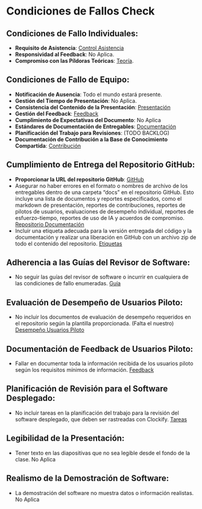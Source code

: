 # Condiciones de Fallos Check

## Condiciones de Fallo Individuales:

- **Requisito de Asistencia**: [Control Asistencia](https://uses0-my.sharepoint.com/:x:/g/personal/albperleo_alum_us_es/EY6wnO9_yuhHvqSlFTWd8kwBHoFd6nTfMjDUsuZel23p-A?e=kCyRIZ)
- **Responsividad al Feedback**: No Aplica.
- **Compromiso con las Píldoras Teóricas**: [Teoría](https://github.com/Aparking/AparKing_Backend/labels/theory).

## Condiciones de Fallo de Equipo:

- **Notificación de Ausencia**: Todo el mundo estará presente.
- **Gestión del Tiempo de Presentación**: No Aplica.
- **Consistencia del Contenido de la Presentación**: [Presentación](https://www.canva.com/design/DAGA-o5dF40/HoA1QwcCeIiyJiEyvbhvmA/view)
- **Gestión del Feedback**: [Feedback](https://base-conocimiento-g11.vercel.app/docs/category/feedback)
- **Cumplimiento de Expectativas del Documento**: No Aplica
- **Estándares de Documentación de Entregables**: [Documentación](https://base-conocimiento-g11.vercel.app/docs/intro)
- **Planificación del Trabajo para Revisiones**: (TODO BACKLOG)
- **Documentación de Contribución a la Base de Conocimiento Compartida**: [Contribución](https://base-conocimiento-g11.vercel.app/docs/Planificaci%C3%B3n%20proyecto/report)

## Cumplimiento de Entrega del Repositorio GitHub:

- **Proporcionar la URL del repositorio GitHub**: [GitHub](https://github.com/Aparking)
- Asegurar no haber errores en el formato o nombres de archivo de los entregables dentro de una carpeta “docs” en el repositorio GitHub. Esto incluye una lista de documentos y reportes especificados, como el markdown de presentación, reportes de contribuciones, reportes de pilotos de usuarios, evaluaciones de desempeño individual, reportes de esfuerzo-tiempo, reportes de uso de IA y acuerdos de compromiso. [Repositorio Documentación](https://github.com/Aparking/BaseConocimiento)
- Incluir una etiqueta adecuada para la versión entregada del código y la documentación y realizar una liberación en GitHub con un archivo zip de todo el contenido del repositorio. [Etiquetas](https://github.com/Aparking/AparKing_Backend/milestones)

## Adherencia a las Guías del Revisor de Software:

- No seguir las guías del revisor de software o incurrir en cualquiera de las condiciones de fallo enumeradas. [Guía](https://github.com/Aparking/AparKing_Backend/issues/149)

## Evaluación de Desempeño de Usuarios Piloto:

- No incluir los documentos de evaluación de desempeño requeridos en el repositorio según la plantilla proporcionada. (Falta el nuestro)
  [Desempeño Usuarios Piloto](https://base-conocimiento-g11.vercel.app/docs/Sprint%202/Evaluaci%C3%B3n%20del%20rendimiento%20de%20los%20usuarios%20piloto)

## Documentación de Feedback de Usuarios Piloto:

- Fallar en documentar toda la información recibida de los usuarios piloto según los requisitos mínimos de información. [Feedback](https://base-conocimiento-g11.vercel.app/docs/Sprint%202/Feedback%20Usuarios%20Piloto)

## Planificación de Revisión para el Software Desplegado:

- No incluir tareas en la planificación del trabajo para la revisión del software desplegado, que deben ser rastreadas con Clockify. [Tareas](https://github.com/Aparking/AparKing_Backend/issues?q=)

## Legibilidad de la Presentación:

- Tener texto en las diapositivas que no sea legible desde el fondo de la clase. No Aplica

## Realismo de la Demostración de Software:

- La demostración del software no muestra datos o información realistas. No Aplica
